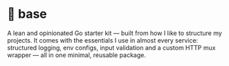 # 🧱 base
A lean and opinionated Go starter kit — built from how I like to structure my projects.
It comes with the essentials I use in almost every service: structured logging, env configs, input validation and a custom HTTP mux wrapper — all in one minimal, reusable package.

